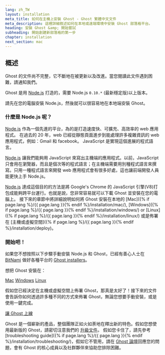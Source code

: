 ```yaml
---
lang: zh_TW
layout: installation
meta_title: 如何在主機上安裝 Ghost - Ghost 繁體中文文件
meta_description: 這裡詳細敘述如何在本地或遠端環境中安裝 Ghost 部落格平台。
heading: 安裝 Ghost &amp; 開始嘗試
subheading: 開始創建新部落格的第一步
chapter: installation
next_section: mac
---
```


## 概述 <a id="overview"></a>

Ghost 的文件尚不完整，它不斷地在被更新以及改進。當您閱讀此文件遇到困難，請通知我們。

Ghost 是用 [Node.js](http://nodejs.org) 打造的，需要 Node.js `0.10.*` (最新穩定版)以上版本。

請先在您的電腦安裝 Node.js，然後就可以很容易地在本地端安裝 Ghost。

### 什麼是 Node.js 呢？

[Node.js](http://nodejs.org) 作為一個先進的平台，為的是打造速度快、可擴充、高效率的 web 應用程式。
	在過去的 20 年，web 已經從靜態頁面進步到能處理許多複雜資訊的 web 應用程式，例如：Gmail 和 facebook。
	JavaScript 是實現這個進展的程式語言。

[Node.js](http://nodejs.org) 讓我們能夠用 JavaScript 來寫出主機端的應用程式。以前，JavaScript 只會用在瀏覽器，而且是個次等的程式語言；在主機端需要用別種程式語言來撰寫。只用一種程式語言來開發 web 應用程式會有很多好處，這也讓前端開發人員能更快上手 Node.js。

[Node.js](http://nodejs.org) 達成這個目的的方法是將 Google's Chrome 的 JavaScript 引擎(V8)打包成能夠跨平台運行。也就是說，您非常容易就可以下載 Ghost 並安裝在您的電腦上。
	接下來的章節中將詳細說明如何將 Ghost 安裝在本地的 [Mac]({% if page.lang %}/{{ page.lang }}{% endif %}/installation/mac/),  [Windows]({% if page.lang %}/{{ page.lang }}{% endif %}/installation/windows/) or [Linux]({% if page.lang %}/{{ page.lang }}{% endif %}/installation/linux/) 或是佈署在 [主機或虛擬空間]({% if page.lang %}/{{ page.lang }}{% endif %}/installation/deploy)。

### 開始吧！

如果您不想按照以下步驟手動安裝 Node.js 和 Ghost，已經有善心人士在 [BitNami](http://bitnami.com/) 做好各種平台的 [Ghost installers](http://bitnami.com/stack/ghost)。 

想把 Ghost 安裝在：

<div class="text-center install-ghost">
    <a href="{% if page.lang %}/{{ page.lang }}{% endif %}/installation/mac/" class="btn btn-success btn-large">Mac</a>
    <a href="{% if page.lang %}/{{ page.lang }}{% endif %}/installation/windows/" class="btn btn-success btn-large">Windows</a>
    <a href="{% if page.lang %}/{{ page.lang }}{% endif %}/installation/linux/" class="btn btn-success btn-large">Linux</a>
</div>

假如您已經決定在主機或虛擬空間上佈署 Ghost，那真是太好了！接下來的文件會告訴你如何透過許多種不同的方式來佈署 Ghost，無論您想要手動安裝，或是使用一鍵完成。

<div class="text-center install-ghost">
    <a href="{% if page.lang %}/{{ page.lang }}{% endif %}/installation/deploy/" class="btn btn-success btn-large">讓 Ghost 上線</a>
</div>

Ghost 是一個嶄新的產品，整個團隊正如火如荼地在釋出新的特色。假如您想使用最新版的 Ghost，請密切注意我們的 [升級文件](/installation/upgrading/)。
	假如您卡住了，請先參考 [troubleshooting guide]({% if page.lang %}/{{ page.lang }}{% endif %}/installation/troubleshooting/)，假如它不管用，請在 [Ghost 論壇](http://ghost.org/forum)回應您的問題，會有 Ghost 的核心成員以及社群夥伴來協助您排除困難。


